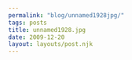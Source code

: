```yaml
---
permalink: "blog/unnamed1928jpg/"
tags: posts
title: unnamed1928.jpg
date: 2009-12-20
layout: layouts/post.njk
---
```


